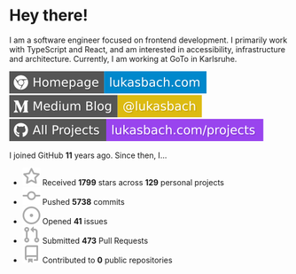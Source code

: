 # Hey there!

I am a software engineer focused on frontend development. I primarily work with TypeScript and React, and am interested in accessibility, infrastructure and architecture. Currently, I am working at GoTo in Karlsruhe.

[![Homepage](./icons/homepage.svg)](https://lukasbach.com)
[![Medium Blog](./icons/medium.svg)](https://medium.com/@lukasbach)
[![My Projects](./icons/projects.svg)](https://lukasbach.com/projects)

I joined GitHub **11** years ago. Since then, I...

- ![](./icons/star.svg) Received **1799** stars across **129** personal projects
- ![](./icons/commit.svg) Pushed **5738** commits
- ![](./icons/issues.svg) Opened **41** issues
- ![](./icons/pr.svg) Submitted **473** Pull Requests
- ![](./icons/repo.svg) Contributed to **0** public repositories
